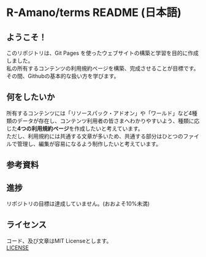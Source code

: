 # R-Amano/terms README (日本語)

## ようこそ！
このリポジトリは、Git Pages を使ったウェブサイトの構築と学習を目的に作成しました。  
私の所有するコンテンツの利用規約ページを構築、完成させることが目標です。  
その間、Githubの基本的な扱い方を学びます。  

## 何をしたいか
所有するコンテンツには「リソースパック・アドオン」や「ワールド」など4種類のデータが存在し、コンテンツ利用者の皆さまへわかりやすいよう、種類に応じた**4つの利用規約ページ**を作成したいと考えています。  
ただし、利用規約には共通する文章が多いため、共通する部分はひとつのファイルで管理し、編集が容易になるよう制作したいと考えています。  

## 参考資料
  

## 進捗
リポジトリの目標は達成していません。(おおよそ10%未満)  

## ライセンス
コード、及び文章はMIT Licenseとします。  
[LICENSE](LICENSE)
  


